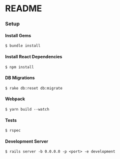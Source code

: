 # README

### Setup

#### Install Gems
```
$ bundle install
```

#### Install React Dependencies
```
$ npm install
```

#### DB Migrations
```
$ rake db:reset db:migrate
```

#### Webpack
```
$ yarn build --watch
```

#### Tests
```
$ rspec
```

#### Development Server
```
$ rails server -b 0.0.0.0 -p <port> -e development
```
